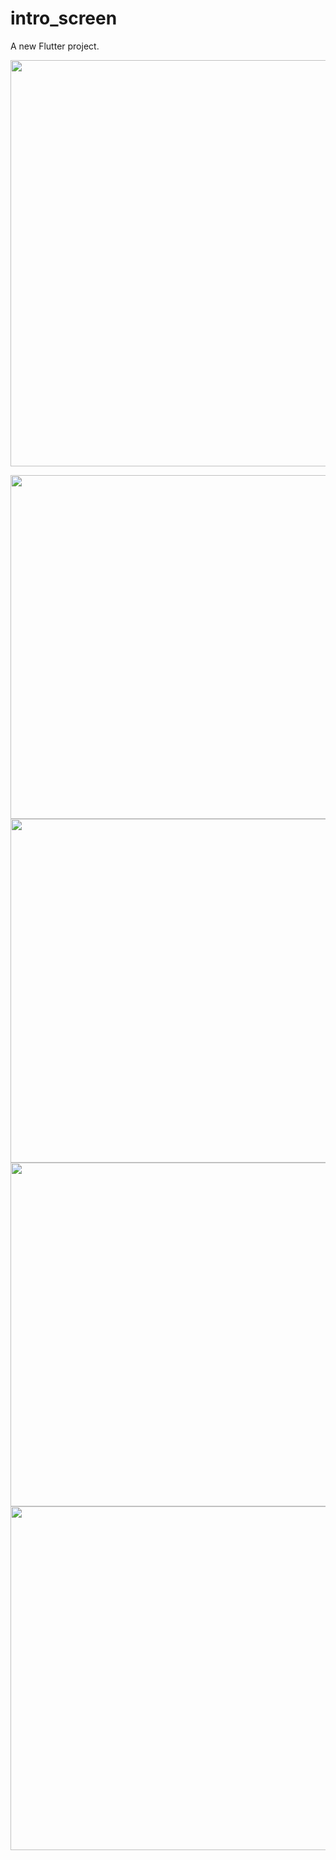 # intro_screen

A new Flutter project.

<img src="https://user-images.githubusercontent.com/111557931/201467718-638c3c52-b413-4b2d-9882-b857eb173239.mp4" style=" height:650px; " data-target="animated-image.originalImage">

<img src="https://user-images.githubusercontent.com/111557931/201467684-e2a39be9-6575-4e00-80db-90e7ba7843ec.jpg" style=" height:550px; " data-target="animated-image.originalImage">  <img src="https://user-images.githubusercontent.com/111557931/201467675-9b31a086-804f-450d-97b2-3d652750242c.jpg" style=" height:550px; " data-target="animated-image.originalImage">  <img src="https://user-images.githubusercontent.com/111557931/201467679-c43b3378-a327-4565-b0cd-e3108a38f5e4.jpg" style=" height:550px; " data-target="animated-image.originalImage">
<img src="https://user-images.githubusercontent.com/111557931/201467683-10e57bff-7a35-4790-a02a-39390be10391.jpg" style=" height:550px; " data-target="animated-image.originalImage">  
